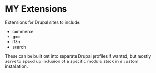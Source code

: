 # MY Extensions

Extensions for Drupal sites to include:

- commerce
- geo
- i18n
- search

These can be built out into separate Drupal profiles if wanted, but mostly serve to speed up inclusion of a specific module stack in a custom installation.
